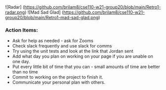 ![Radar] (https://github.com/brilam8/cse110-w21-group20/blob/main/Retro1-radar.png)
![Mad Sad Glad] (https://github.com/brilam8/cse110-w21-group20/blob/main/Retro1-mad-sad-glad.png)

### Action Items:
- Ask for help as needed - ask for Zooms
- Check slack frequently and use slack for comms
- Try using the unit tests and look at the link that Jordan sent
- Add what day you plan on working on your page if you are unable on one day.
- Put every little bit of time that you can - small amounts of time are better than no time
- Commit to working on the project to finish it.
- Communicate your personal plan with others.
